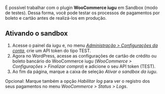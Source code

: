 É possível trabalhar com o plugin **WooCommerce iugu** em Sandbox (modo de testes). Dessa forma, você pode testar os processos de pagamentos por boleto e cartão antes de realizá-los em produção.

## Ativando o sandbox ##

1. Acesse o painel da iugu e, no menu [*Administração > Configurações da conta*](https://app.iugu.com/account), crie um API token do tipo TEST.
2. Agora no WordPress, acesse as configurações de cartão de crédito ou boleto bancário do WooCommerce iugu (*WooCommerce > Configurações > Finalizar compra*) e adicione o seu API token (TEST).
3. Ao fim da página, marque a caixa de seleção *Ativar o sandbox da iugu*.

Opcional: Marque também a opção *Habilitar log* para ver o registro dos seus pagamentos no menu *WooCommerce > Status > Logs*.
